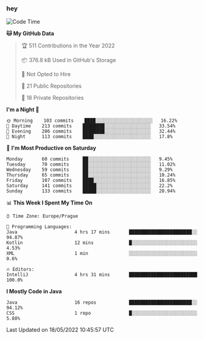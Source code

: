 ### hey

<!--START_SECTION:waka-->
![Code Time](http://img.shields.io/badge/Code%20Time-662%20hrs%2046%20mins-blue)

**🐱 My GitHub Data** 

> 🏆 511 Contributions in the Year 2022
 > 
> 📦 376.8 kB Used in GitHub's Storage 
 > 
> 🚫 Not Opted to Hire
 > 
> 📜 21 Public Repositories 
 > 
> 🔑 18 Private Repositories  
 > 
**I'm a Night 🦉** 

```text
🌞 Morning    103 commits    ████░░░░░░░░░░░░░░░░░░░░░   16.22% 
🌆 Daytime    213 commits    ████████░░░░░░░░░░░░░░░░░   33.54% 
🌃 Evening    206 commits    ████████░░░░░░░░░░░░░░░░░   32.44% 
🌙 Night      113 commits    ████░░░░░░░░░░░░░░░░░░░░░   17.8%

```
📅 **I'm Most Productive on Saturday** 

```text
Monday       60 commits     ██░░░░░░░░░░░░░░░░░░░░░░░   9.45% 
Tuesday      70 commits     ██░░░░░░░░░░░░░░░░░░░░░░░   11.02% 
Wednesday    59 commits     ██░░░░░░░░░░░░░░░░░░░░░░░   9.29% 
Thursday     65 commits     ██░░░░░░░░░░░░░░░░░░░░░░░   10.24% 
Friday       107 commits    ████░░░░░░░░░░░░░░░░░░░░░   16.85% 
Saturday     141 commits    █████░░░░░░░░░░░░░░░░░░░░   22.2% 
Sunday       133 commits    █████░░░░░░░░░░░░░░░░░░░░   20.94%

```


📊 **This Week I Spent My Time On** 

```text
⌚︎ Time Zone: Europe/Prague

💬 Programming Languages: 
Java                     4 hrs 17 mins       ███████████████████████░░   94.87% 
Kotlin                   12 mins             █░░░░░░░░░░░░░░░░░░░░░░░░   4.53% 
XML                      1 min               ░░░░░░░░░░░░░░░░░░░░░░░░░   0.6%

🔥 Editors: 
IntelliJ                 4 hrs 31 mins       █████████████████████████   100.0%

```

**I Mostly Code in Java** 

```text
Java                     16 repos            ███████████████████████░░   94.12% 
CSS                      1 repo              █░░░░░░░░░░░░░░░░░░░░░░░░   5.88%

```



 Last Updated on 18/05/2022 10:45:57 UTC
<!--END_SECTION:waka-->
